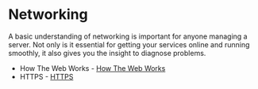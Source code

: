 # Networking

A basic understanding of networking is important for anyone managing a server. Not only is it essential for getting your services online and running smoothly, it also gives you the insight to diagnose problems.

  - How The Web Works - [How The Web Works](https://github.com/TRUBDUBZ/Networking/tree/master/HowTheWebWorks)
  - HTTPS - [HTTPS](https://github.com/TRUBDUBZ/Networking/tree/master/HTTPS)



